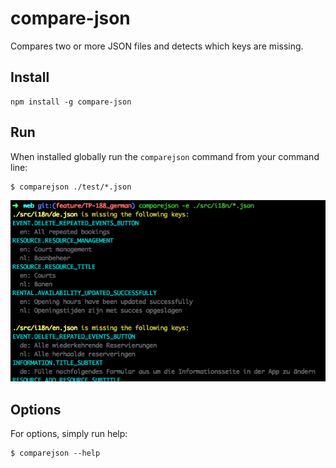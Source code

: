 # compare-json

Compares two or more JSON files and detects which keys are missing.

## Install

```
npm install -g compare-json
```

## Run

When installed globally run the `comparejson` command from your command line:

```
$ comparejson ./test/*.json
```

![Result screenshot](/screenshot.png?raw=true)

## Options

For options, simply run help:

```
$ comparejson --help
```
